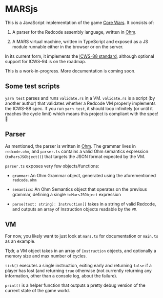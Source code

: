 # MARSjs

This is a JavaScript implementation of the game [Core Wars](https://en.wikipedia.org/wiki/Core_War). It consists of:

1. A parser for the Redcode assembly language, written in [Ohm](https://ohmlang.github.io).

2. A MARS virtual machine, written in TypeScript and exposed as a JS module runnable either in the browser or on the server.

In its current form, it implements the [ICWS-88 standard](<https://kot.rogacz.com/Science/Teaching/2014-15%20(1)/3LO_inf_2c/listy/redcode-icws-88-2.pdf>), although optional support for ICWS-94 is on the roadmap.

This is a work-in-progress. More documentation is coming soon.

## Some test scripts

`yarn test` parses and runs `validate.rs` in a VM. `validate.rs` is a script (by another author) that validates whether a Redcode VM properly implements the ICWS-88 spec. If you run `yarn test`, it should loop infinitely (or until it reaches the cycle limit) which means this project is compliant with the spec! 🎉

## Parser

As mentioned, the parser is written in [Ohm](https://ohmlang.github.io). The grammar lives in `redcode.ohm`, and `parser.ts` contains a valid Ohm semantics expression (`toMarsJSObject()`) that targets the JSON format expected by the VM.

`parser.ts` exposes very few objects/functions:

- `grammar`: An Ohm Grammar object, generated using the aforementioned `redcode.ohm`

- `semantics`: An Ohm Semantics object that operates on the previous grammar, defining a single `toMarsJSObject` expression

- `parse(text: string): Instruction[]` takes in a string of valid Redcode, and outputs an array of Instruction objects readable by the `VM`.

## VM

For now, you likely want to just look at `mars.ts` for documentation or `main.ts` as an example.

Tl;dr, a VM object takes in an array of `Instruction` objects, and optionally a memory size and max number of cycles.

`tick()` executes a single instruction, exiting early and returning `false` if a player has lost (and returning `true` otherwise (not currently returning any information, other than a console log, about the failure).

`print()` is a helper function that outputs a pretty debug version of the current state of the game world.
